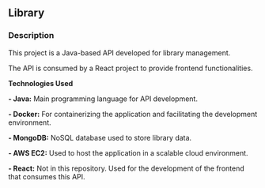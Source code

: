 ## Library


### Description


This project is a Java-based API developed for library management. 

The API is consumed by a React project to provide frontend functionalities.


**Technologies Used**


**- Java:** Main programming language for API development.

**- Docker:** For containerizing the application and facilitating the development environment.

**- MongoDB:** NoSQL database used to store library data.

**- AWS EC2:** Used to host the application in a scalable cloud environment.

**- React:** Not in this repository. Used for the development of the frontend that consumes this API.